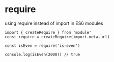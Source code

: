 # require

using require instead of import in ES6 modules
```
import { createRequire } from 'module'
const require = createRequire(import.meta.url)

const isEven = require('is-even')

console.log(isEven(2000)) // true
```
